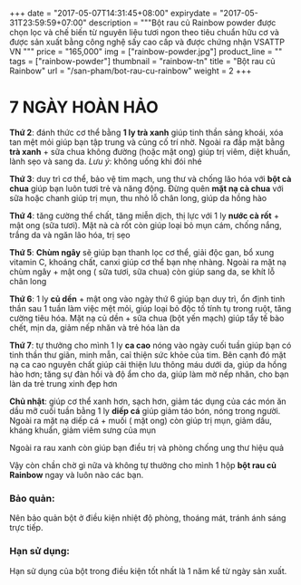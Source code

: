 +++
date = "2017-05-07T14:31:45+08:00"
expirydate = "2017-05-31T23:59:59+07:00"
description = """Bột rau củ Rainbow powder được chọn lọc và chế biến 
từ nguyên liệu tươi ngon theo tiêu chuẩn hữu cơ và được sản xuất bằng 
công nghệ sấy cao cấp và được chứng nhận VSATTP VN
"""
price = "165,000"
img = ["rainbow-powder.jpg"]
product_line = ""
tags = ["rainbow-powder"]
thumbnail = "rainbow-tn"
title = "Bột rau củ Rainbow"
url = "/san-pham/bot-rau-cu-rainbow"
weight = 2
+++

# 7 NGÀY HOÀN HẢO

**Thứ 2**:  đánh thức cơ thể bằng **1 ly trà xanh** giúp tinh thần sảng khoái, xóa tan mệt mỏi giúp bạn tập trung và củng cố trí nhờ. 
Ngoài ra đắp mặt bằng **trà xanh** + sữa chua không đường (hoặc mật ong) giúp trị viêm, diệt khuẩn, lành sẹo và sang da. _Lưu ý_: không uống khi đói nhé

**Thứ 3**: duy trì cơ thể, bảo vệ tim mạch, ung thư và chống lão hóa với **bột cà chua** giúp bạn luôn tươi trẻ và năng động. Đừng quên **mặt nạ cà chua** với sữa hoặc chanh giúp trị mụn, thu nhỏ lỗ chân long, giúp da hồng hào

**Thứ 4**: tăng cường thể chất, tăng miễn dịch, thị lực với 1 ly **nước cà rốt** + mật ong (sữa tươi). Mặt nà cà rốt còn giúp loại bỏ mụn cám, chống nắng, trắng da và ngăn lão hóa, trị sẹo

**Thứ 5**: **Chùm ngây** sẽ giúp bạn thanh lọc cơ thể, giải độc gan, bổ xung vitamin C, khoáng chất, canxi giúp cơ thể bạn nhẹ nhàng. Ngoài ra mặt nạ chùm ngây + mật ong ( sữa tươi, sữa chua) còn giúp sang da, se khít lỗ chân long

**Thứ 6**: 1 ly **củ dền** + mật ong vào ngày thứ 6 giúp bạn duy trì, ổn định tinh thần sau 1 tuần làm việc mệt mỏi, giúp loại bỏ độc tố tính tụ trong ruột, tăng cường tiêu hóa. Mặt nạ củ dền + sữa chua (bột yến mạch) giúp tẩy tế bào chết, mịn da, giảm nếp nhăn và trẻ hóa làn da

**Thứ 7**: tự thưởng cho mình 1 ly **ca cao** nóng vào ngày cuối tuần giúp bạn có tinh thần thư giãn, minh mẫn, caỉ thiện sức khỏe của tim. Bên cạnh đó mặt nạ ca cao nguyên chất  giúp cải thiện lưu thông máu dưới da, giúp da hồng hào hơn; tăng sự đàn hồi và độ ẩm cho da, giúp làm mờ nếp nhăn, cho bạn làn da trẻ trung xinh đẹp hơn

**Chủ nhật**: giúp cơ thể xanh hơn, sạch hơn, giảm tác dụng của các món ăn dầu mỡ cuối tuần bằng 1 ly **diếp cá** giúp giảm táo bón, nóng trong người. Ngoài ra mặt nạ diếp cá + muối ( mặt ong) còn giúp trị mụn, giảm dầu, kháng khuẩn, giảm viêm sưng của mụn

Ngoài ra rau xanh còn giúp bạn điều trị và phòng chống ung thư hiệu quả

Vậy còn chần chờ gì nữa và không tự thưởng cho mình 1 hộp **bột rau củ Rainbow** ngay và luôn nào các bạn.

### Bảo quản:
​Nên bảo quản bột ở điều kiện nhiệt độ phòng, thoáng mát, tránh ánh sáng trực tiếp.

### Hạn sử dụng:
Hạn sử dụng của bột trong điều kiện tốt nhất là 1 năm kể từ ngày sản xuất.

